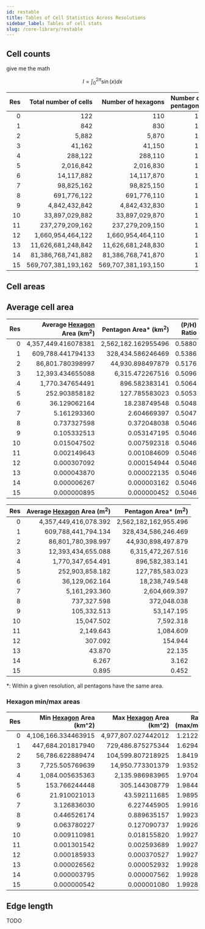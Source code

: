 ```yaml
---
id: restable
title: Tables of Cell Statistics Across Resolutions
sidebar_label: Tables of cell stats
slug: /core-library/restable
---
```


## Cell counts

give me the math

$$
I = \int_0^{2\pi} \sin(x) dx
$$


|   Res |   Total number of cells |   Number of hexagons |   Number of pentagons |
|------:|------------------------:|---------------------:|----------------------:|
|     0 |                     122 |                  110 |                    12 |
|     1 |                     842 |                  830 |                    12 |
|     2 |                   5,882 |                5,870 |                    12 |
|     3 |                  41,162 |               41,150 |                    12 |
|     4 |                 288,122 |              288,110 |                    12 |
|     5 |               2,016,842 |            2,016,830 |                    12 |
|     6 |              14,117,882 |           14,117,870 |                    12 |
|     7 |              98,825,162 |           98,825,150 |                    12 |
|     8 |             691,776,122 |          691,776,110 |                    12 |
|     9 |           4,842,432,842 |        4,842,432,830 |                    12 |
|    10 |          33,897,029,882 |       33,897,029,870 |                    12 |
|    11 |         237,279,209,162 |      237,279,209,150 |                    12 |
|    12 |       1,660,954,464,122 |    1,660,954,464,110 |                    12 |
|    13 |      11,626,681,248,842 |   11,626,681,248,830 |                    12 |
|    14 |      81,386,768,741,882 |   81,386,768,741,870 |                    12 |
|    15 |     569,707,381,193,162 |  569,707,381,193,150 |                    12 |



## Cell areas

## Average cell area

|   Res |   Average <ins>Hexagon</ins> Area (km<sup>2</sup>) |   Pentagon Area* (km<sup>2</sup>) |   (P/H) Ratio |
|------:|---------------------------------------------------:|----------------------------------:|--------------:|
|     0 |                                4,357,449.416078381 |               2,562,182.162955496 |        0.5880 |
|     1 |                                  609,788.441794133 |                 328,434.586246469 |        0.5386 |
|     2 |                                   86,801.780398997 |                  44,930.898497879 |        0.5176 |
|     3 |                                   12,393.434655088 |                   6,315.472267516 |        0.5096 |
|     4 |                                    1,770.347654491 |                     896.582383141 |        0.5064 |
|     5 |                                      252.903858182 |                     127.785583023 |        0.5053 |
|     6 |                                       36.129062164 |                      18.238749548 |        0.5048 |
|     7 |                                        5.161293360 |                       2.604669397 |        0.5047 |
|     8 |                                        0.737327598 |                       0.372048038 |        0.5046 |
|     9 |                                        0.105332513 |                       0.053147195 |        0.5046 |
|    10 |                                        0.015047502 |                       0.007592318 |        0.5046 |
|    11 |                                        0.002149643 |                       0.001084609 |        0.5046 |
|    12 |                                        0.000307092 |                       0.000154944 |        0.5046 |
|    13 |                                        0.000043870 |                       0.000022135 |        0.5046 |
|    14 |                                        0.000006267 |                       0.000003162 |        0.5046 |
|    15 |                                        0.000000895 |                       0.000000452 |        0.5046 |



|   Res |   Average <ins>Hexagon</ins> Area (m<sup>2</sup>) |   Pentagon Area* (m<sup>2</sup>) |
|------:|--------------------------------------------------:|---------------------------------:|
|     0 |                             4,357,449,416,078.392 |            2,562,182,162,955.496 |
|     1 |                               609,788,441,794.134 |              328,434,586,246.469 |
|     2 |                                86,801,780,398.997 |               44,930,898,497.879 |
|     3 |                                12,393,434,655.088 |                6,315,472,267.516 |
|     4 |                                 1,770,347,654.491 |                  896,582,383.141 |
|     5 |                                   252,903,858.182 |                  127,785,583.023 |
|     6 |                                    36,129,062.164 |                   18,238,749.548 |
|     7 |                                     5,161,293.360 |                    2,604,669.397 |
|     8 |                                       737,327.598 |                      372,048.038 |
|     9 |                                       105,332.513 |                       53,147.195 |
|    10 |                                        15,047.502 |                        7,592.318 |
|    11 |                                         2,149.643 |                        1,084.609 |
|    12 |                                           307.092 |                          154.944 |
|    13 |                                            43.870 |                           22.135 |
|    14 |                                             6.267 |                            3.162 |
|    15 |                                             0.895 |                            0.452 |

*: Within a given resolution, all pentagons have the same area.



### Hexagon min/max areas

|   Res |   Min <ins>Hexagon</ins> Area (km^2) |   Max <ins>Hexagon</ins> Area (km^2) |   Ratio (max/min) |
|------:|-------------------------------------:|-------------------------------------:|------------------:|
|     0 |                  4,106,166.334463915 |                  4,977,807.027442012 |          1.212276 |
|     1 |                    447,684.201817940 |                    729,486.875275344 |          1.629468 |
|     2 |                     56,786.622889474 |                    104,599.807218925 |          1.841980 |
|     3 |                      7,725.505769639 |                     14,950.773301379 |          1.935248 |
|     4 |                      1,084.005635363 |                      2,135.986983965 |          1.970457 |
|     5 |                        153.766244448 |                        305.144308779 |          1.984469 |
|     6 |                         21.910021013 |                         43.592111685 |          1.989597 |
|     7 |                          3.126836030 |                          6.227445905 |          1.991613 |
|     8 |                          0.446526174 |                          0.889635157 |          1.992347 |
|     9 |                          0.063780227 |                          0.127090737 |          1.992635 |
|    10 |                          0.009110981 |                          0.018155820 |          1.992740 |
|    11 |                          0.001301542 |                          0.002593689 |          1.992782 |
|    12 |                          0.000185933 |                          0.000370527 |          1.992797 |
|    13 |                          0.000026562 |                          0.000052932 |          1.992802 |
|    14 |                          0.000003795 |                          0.000007562 |          1.992805 |
|    15 |                          0.000000542 |                          0.000001080 |          1.992805 |

## Edge length

TODO
